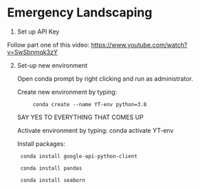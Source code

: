 # Emergency Landscaping

1. Set up API Key

Follow part one of this video: https://www.youtube.com/watch?v=SwSbnmqk3zY  

 

2. Set-up new environment 

	Open conda prompt by right clicking and run as administrator. 

	Create new environment by typing: 
			
			conda create --name YT-env python=3.8 

	SAY YES TO EVERYTHING THAT COMES UP
 

	Activate environment by typing: conda activate YT-env 


	Install packages:  

		conda install google-api-python-client 

		conda install pandas 
	
		conda install seaborn 
